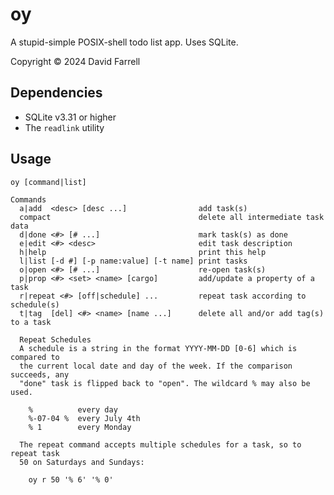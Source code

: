 oy
==
A stupid-simple POSIX-shell todo list app. Uses SQLite.

Copyright © 2024 David Farrell

Dependencies
------------
- SQLite v3.31 or higher
- The `readlink` utility 

Usage
-----

    oy [command|list]
    
    Commands
      a|add  <desc> [desc ...]                add task(s)
      compact                                 delete all intermediate task data
      d|done <#> [# ...]                      mark task(s) as done
      e|edit <#> <desc>                       edit task description
      h|help                                  print this help
      l|list [-d #] [-p name:value] [-t name] print tasks
      o|open <#> [# ...]                      re-open task(s)
      p|prop <#> <set> <name> [cargo]         add/update a property of a task
      r|repeat <#> [off|schedule] ...         repeat task according to schedule(s)
      t|tag  [del] <#> <name> [name ...]      delete all and/or add tag(s) to a task
    
      Repeat Schedules
      A schedule is a string in the format YYYY-MM-DD [0-6] which is compared to
      the current local date and day of the week. If the comparison succeeds, any
      "done" task is flipped back to "open". The wildcard % may also be used.
      
        %          every day
        %-07-04 %  every July 4th
        % 1        every Monday
      
      The repeat command accepts multiple schedules for a task, so to repeat task
      50 on Saturdays and Sundays:
      
        oy r 50 '% 6' '% 0'
